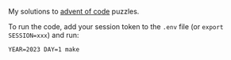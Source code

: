 My solutions to [advent of code](https://adventofcode.com/) puzzles. 

To run the code, add your session token to the `.env` file (or `export
SESSION=xxx`) and run:

```shell
YEAR=2023 DAY=1 make
```

